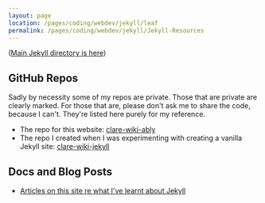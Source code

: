 ```yaml
---
layout: page
location: /pages/coding/webdev/jekyll/leaf
permalink: /pages/coding/webdev/jekyll/Jekyll-Resources
---
```


([Main Jekyll directory is here](/pages/coding/webdev/Jekyll/))

## GitHub Repos 

Sadly by necessity some of my repos are private. Those that are private are clearly marked. For those that are, please don't ask me to share the code, because I can't. They're listed here purely for my reference.

- The repo for this website: [clare-wiki-ably](https://github.com/claresudbery/clare-wiki-ably)
- The repo I created when I was experimenting with creating a vanilla Jekyll site: [clare-wiki-jekyll](https://github.com/claresudbery/clare-wiki-jekyll)

## Docs and Blog Posts

- [Articles on this site re what I've learnt about Jekyll](/pages/coding/webdev/Jekyll)


